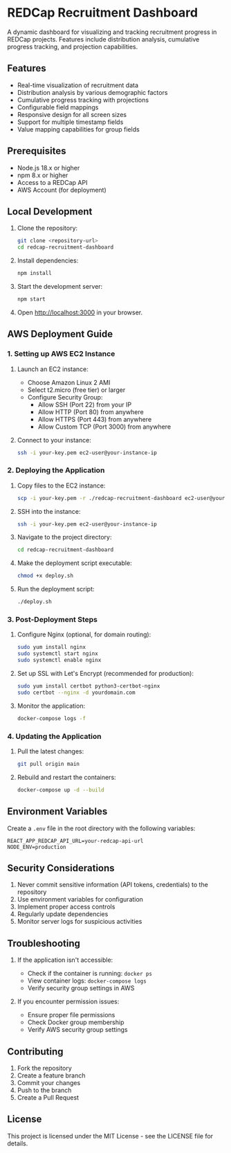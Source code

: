 # REDCap Recruitment Dashboard

A dynamic dashboard for visualizing and tracking recruitment progress in REDCap projects. Features include distribution analysis, cumulative progress tracking, and projection capabilities.

## Features

- Real-time visualization of recruitment data
- Distribution analysis by various demographic factors
- Cumulative progress tracking with projections
- Configurable field mappings
- Responsive design for all screen sizes
- Support for multiple timestamp fields
- Value mapping capabilities for group fields

## Prerequisites

- Node.js 18.x or higher
- npm 8.x or higher
- Access to a REDCap API
- AWS Account (for deployment)

## Local Development

1. Clone the repository:
   ```bash
   git clone <repository-url>
   cd redcap-recruitment-dashboard
   ```

2. Install dependencies:
   ```bash
   npm install
   ```

3. Start the development server:
   ```bash
   npm start
   ```

4. Open [http://localhost:3000](http://localhost:3000) in your browser.

## AWS Deployment Guide

### 1. Setting up AWS EC2 Instance

1. Launch an EC2 instance:
   - Choose Amazon Linux 2 AMI
   - Select t2.micro (free tier) or larger
   - Configure Security Group:
     - Allow SSH (Port 22) from your IP
     - Allow HTTP (Port 80) from anywhere
     - Allow HTTPS (Port 443) from anywhere
     - Allow Custom TCP (Port 3000) from anywhere

2. Connect to your instance:
   ```bash
   ssh -i your-key.pem ec2-user@your-instance-ip
   ```

### 2. Deploying the Application

1. Copy files to the EC2 instance:
   ```bash
   scp -i your-key.pem -r ./redcap-recruitment-dashboard ec2-user@your-instance-ip:~
   ```

2. SSH into the instance:
   ```bash
   ssh -i your-key.pem ec2-user@your-instance-ip
   ```

3. Navigate to the project directory:
   ```bash
   cd redcap-recruitment-dashboard
   ```

4. Make the deployment script executable:
   ```bash
   chmod +x deploy.sh
   ```

5. Run the deployment script:
   ```bash
   ./deploy.sh
   ```

### 3. Post-Deployment Steps

1. Configure Nginx (optional, for domain routing):
   ```bash
   sudo yum install nginx
   sudo systemctl start nginx
   sudo systemctl enable nginx
   ```

2. Set up SSL with Let's Encrypt (recommended for production):
   ```bash
   sudo yum install certbot python3-certbot-nginx
   sudo certbot --nginx -d yourdomain.com
   ```

3. Monitor the application:
   ```bash
   docker-compose logs -f
   ```

### 4. Updating the Application

1. Pull the latest changes:
   ```bash
   git pull origin main
   ```

2. Rebuild and restart the containers:
   ```bash
   docker-compose up -d --build
   ```

## Environment Variables

Create a `.env` file in the root directory with the following variables:

```env
REACT_APP_REDCAP_API_URL=your-redcap-api-url
NODE_ENV=production
```

## Security Considerations

1. Never commit sensitive information (API tokens, credentials) to the repository
2. Use environment variables for configuration
3. Implement proper access controls
4. Regularly update dependencies
5. Monitor server logs for suspicious activities

## Troubleshooting

1. If the application isn't accessible:
   - Check if the container is running: `docker ps`
   - View container logs: `docker-compose logs`
   - Verify security group settings in AWS

2. If you encounter permission issues:
   - Ensure proper file permissions
   - Check Docker group membership
   - Verify AWS security group settings

## Contributing

1. Fork the repository
2. Create a feature branch
3. Commit your changes
4. Push to the branch
5. Create a Pull Request

## License

This project is licensed under the MIT License - see the LICENSE file for details.
